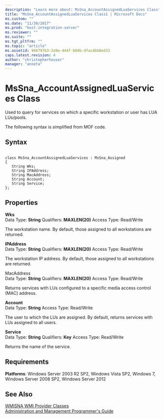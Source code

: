 ```yaml
---
description: "Learn more about: MsSna_AccountAssignedLuaServices Class"
title: "MsSna_AccountAssignedLuaServices Class1 | Microsoft Docs"
ms.custom: ""
ms.date: "11/30/2017"
ms.prod: "host-integration-server"
ms.reviewer: ""
ms.suite: ""
ms.tgt_pltfrm: ""
ms.topic: "article"
ms.assetid: 946797b3-2a9a-444f-b04b-dfacdbb8ed33
caps.latest.revision: 4
author: "christopherhouser"
manager: "anneta"
---
```

# MsSna_AccountAssignedLuaServices Class
Used to query for services on which a specific workstation or user has LUA LUs/pools.  
  
 The following syntax is simplified from MOF code.  
  
## Syntax  
  
```  
  
class MsSna_AccountAssignedLuaServices : MsSna_Assigned  
{  
   String Wks;  
   String IPAddress;  
   String MacAddress;  
   String Account;  
   String Service;  
};  
```  
  
## Properties  
 **Wks**  
 Data Type: **String** Qualifiers: **MAXLEN(20)** Access Type: Read/Write  
  
 The workstation name. By default, those assigned to all workstations are returned.  
  
 **IPAddress**  
 Data Type: **String** Qualifiers: **MAXLEN(20)** Access Type: Read/Write  
  
 The workstation IP address. By default, those assigned to all workstations are returned.  
  
 MacAddress  
 Data Type: **String** Qualifiers: **MAXLEN(20)** Access Type: Read/Write  
  
 Returns services with LUs configured to a specific media access control (MAC) address.  
  
 **Account**  
 Data Type: **String** Access Type: Read/Write  
  
 The user to which the LUs are assigned. By default, returns services with LUs assigned to all users.  
  
 **Service**  
 Data Type: **String** Qualifiers: **Key** Access Type: Read/Write  
  
 Returns the name of the service.  
  
## Requirements  
 **Platforms**: Windows Server 2003 R2 SP2, Windows Vista SP2, Windows 7, Windows Server 2008 SP2, Windows Server 2012  
  
## See Also  
 [WMISNA WMI Provider Classes](../core/wmisna-wmi-provider-classes2.md)   
 [Administration and Management Programmer's Guide](./administration-and-management-programmer-s-guide2.md)
